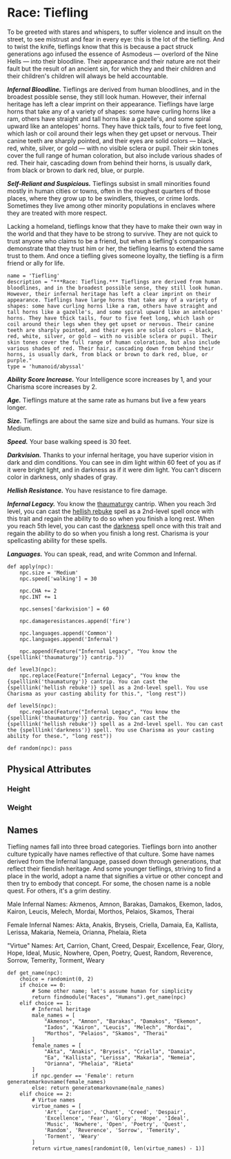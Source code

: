 # Race: Tiefling
To be greeted with stares and whispers, to suffer violence and insult on the street, to see mistrust and fear in every eye: this is the lot of the tiefling. And to twist the knife, tieflings know that this is because a pact struck generations ago infused the essence of Asmodeus — overlord of the Nine Hells — into their bloodline. Their appearance and their nature are not their fault but the result of an ancient sin, for which they and their children and their children's children will always be held accountable.

***Infernal Bloodline.*** Tieflings are derived from human bloodlines, and in the broadest possible sense, they still look human. However, their infernal heritage has left a clear imprint on their appearance. Tieflings have large horns that take any of a variety of shapes: some have curling horns like a ram, others have straight and tall horns like a gazelle's, and some spiral upward like an antelopes' horns. They have thick tails, four to five feet long, which lash or coil around their legs when they get upset or nervous. Their canine teeth are sharply pointed, and their eyes are solid colors — black, red, white, silver, or gold — with no visible sclera or pupil. Their skin tones cover the full range of human coloration, but also include various shades of red. Their hair, cascading down from behind their horns, is usually dark, from black or brown to dark red, blue, or purple.

***Self-Reliant and Suspicious.*** Tieflings subsist in small minorities found mostly in human cities or towns, often in the roughest quarters of those places, where they grow up to be swindlers, thieves, or crime lords. Sometimes they live among other minority populations in enclaves where they are treated with more respect.

Lacking a homeland, tieflings know that they have to make their own way in the world and that they have to be strong to survive. They are not quick to trust anyone who claims to be a friend, but when a tiefling's companions demonstrate that they trust him or her, the tiefling learns to extend the same trust to them. And once a tiefling gives someone loyalty, the tiefling is a firm friend or ally for life.

```
name = 'Tiefling'
description = "***Race: Tiefling.*** Tieflings are derived from human bloodlines, and in the broadest possible sense, they still look human. However, their infernal heritage has left a clear imprint on their appearance. Tieflings have large horns that take any of a variety of shapes: some have curling horns like a ram, others have straight and tall horns like a gazelle's, and some spiral upward like an antelopes' horns. They have thick tails, four to five feet long, which lash or coil around their legs when they get upset or nervous. Their canine teeth are sharply pointed, and their eyes are solid colors — black, red, white, silver, or gold — with no visible sclera or pupil. Their skin tones cover the full range of human coloration, but also include various shades of red. Their hair, cascading down from behind their horns, is usually dark, from black or brown to dark red, blue, or purple."
type = 'humanoid/abyssal'
```

***Ability Score Increase.*** Your Intelligence score increases by 1, and your Charisma score increases by 2.

***Age.*** Tieflings mature at the same rate as humans but live a few years longer.

***Size.*** Tieflings are about the same size and build as humans. Your size is Medium.

***Speed.*** Your base walking speed is 30 feet.

***Darkvision.*** Thanks to your infernal heritage, you have superior vision in dark and dim conditions. You can see in dim light within 60 feet of you as if it were bright light, and in darkness as if it were dim light. You can't discern color in darkness, only shades of gray.

***Hellish Resistance.*** You have resistance to fire damage.

***Infernal Legacy.*** You know the [thaumaturgy](../Magic/Spells/thaumaturgy.md) cantrip. When you reach 3rd level, you can cast the [hellish rebuke](../Magic/Spells/hellish-rebuke.md) spell as a 2nd-level spell once with this trait and regain the ability to do so when you finish a long rest. When you reach 5th level, you can cast the [darkness](../Magic/Spells/darkness.md) spell once with this trait and regain the ability to do so when you finish a long rest. Charisma is your spellcasting ability for these spells.

***Languages.*** You can speak, read, and write Common and Infernal.

```
def apply(npc):
    npc.size = 'Medium'
    npc.speed['walking'] = 30

    npc.CHA += 2
    npc.INT += 1

    npc.senses['darkvision'] = 60

    npc.damageresistances.append('fire')

    npc.languages.append('Common')
    npc.languages.append('Infernal')

    npc.append(Feature("Infernal Legacy", "You know the {spelllink('thaumaturgy')} cantrip."))

def level3(npc):
    npc.replace(Feature("Infernal Legacy", "You know the {spelllink('thaumaturgy')} cantrip. You can cast the {spelllink('hellish rebuke')} spell as a 2nd-level spell. You use Charisma as your casting ability for this.", "long rest"))

def level5(npc):
    npc.replace(Feature("Infernal Legacy", "You know the {spelllink('thaumaturgy')} cantrip. You can cast the {spelllink('hellish rebuke')} spell as a 2nd-level spell. You can cast the {spelllink('darkness')} spell. You use Charisma as your casting ability for these.", "long rest"))
```

```
def random(npc): pass
```

## Physical Attributes

### Height

### Weight

## Names
Tiefling names fall into three broad categories. Tieflings born into another culture typically have names reflective of that culture. Some have names derived from the Infernal language, passed down through generations, that reflect their fiendish heritage. And some younger tieflings, striving to find a place in the world, adopt a name that signifies a virtue or other concept and then try to embody that concept. For some, the chosen name is a noble quest. For others, it's a grim destiny.

Male Infernal Names: Akmenos, Amnon, Barakas, Damakos, Ekemon, Iados, Kairon, Leucis, Melech, Mordai, Morthos, Pelaios, Skamos, Therai

Female Infernal Names: Akta, Anakis, Bryseis, Criella, Damaia, Ea, Kallista, Lerissa, Makaria, Nemeia, Orianna, Phelaia, Rieta

"Virtue" Names: Art, Carrion, Chant, Creed, Despair, Excellence, Fear, Glory, Hope, Ideal, Music, Nowhere, Open, Poetry, Quest, Random, Reverence, Sorrow, Temerity, Torment, Weary

```
def get_name(npc):
    choice = randomint(0, 2)
    if choice == 0:
        # Some other name; let's assume human for simplicity
        return findmodule("Races", "Humans").get_name(npc)
    elif choice == 1:
        # Infernal heritage
        male_names = [
            "Akmenos", "Amnon", "Barakas", "Damakos", "Ekemon", 
            "Iados", "Kairon", "Leucis", "Melech", "Mordai", 
            "Morthos", "Pelaios", "Skamos", "Therai"
        ]
        female_names = [
            "Akta", "Anakis", "Bryseis", "Criella", "Damaia", 
            "Ea", "Kallista", "Lerissa", "Makaria", "Nemeia", 
            "Orianna", "Phelaia", "Rieta"
        ]
        if npc.gender == 'Female': return generatemarkovname(female_names)
        else: return generatemarkovname(male_names)
    elif choice == 2:
        # Virtue names
        virtue_names = [
            'Art', 'Carrion', 'Chant', 'Creed', 'Despair', 
            'Excellence', 'Fear', 'Glory', 'Hope', 'Ideal', 
            'Music', 'Nowhere', 'Open', 'Poetry', 'Quest', 
            'Random', 'Reverence', 'Sorrow', 'Temerity', 
            'Torment', 'Weary'
        ]
        return virtue_names[randomint(0, len(virtue_names) - 1)]
```
